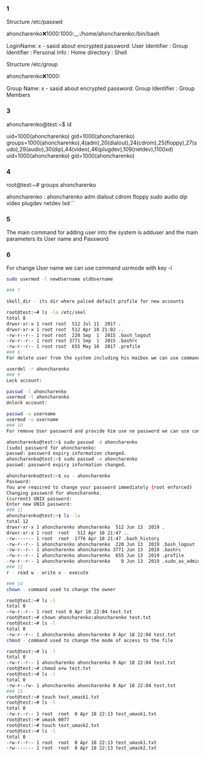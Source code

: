### 1
Structure /etc/passwd

ahoncharenko:x:1000:1000:,,,:/home/ahoncharenko:/bin/bash

LoginName: x - sasid about encrypted password: User Identifier : Group Identifier : Personal Info : Home directory : Shell

Structure /etc/group

ahoncharenko:x:1000:

Group Name: x - sasid about encrypted password: Group Identifier : Group Members

### 3
ahoncharenko@test:~$ id

uid=1000(ahoncharenko) gid=1000(ahoncharenko) groups=1000(ahoncharenko),4(adm),20(dialout),24(cdrom),25(floppy),27(sudo),29(audio),30(dip),44(video),46(plugdev),109(netdev),110(lxd)
uid=1000(ahoncharenko)
gid=1000(ahoncharenko)

### 4
root@test:~# groups ahoncharenko

ahoncharenko : ahoncharenko adm dialout cdrom floppy sudo audio dip video plugdev netdev lxd
``

### 5 

The main command for adding user into the system is adduser and  the main parameters its User name and Password

### 6 

For change User name we can use command usrmode with key -l 

```sh
sudo usermod -l newUsername oldUsername

### 7

skell_dir - its dir where palced default profile for new accounts

root@test:~# ls -la /etc/skel
total 8
drwxr-xr-x 1 root root  512 Jul 11  2017 .
drwxr-xr-x 1 root root  512 Apr 18 21:02 ..
-rw-r--r-- 1 root root  220 Sep  1  2015 .bash_logout
-rw-r--r-- 1 root root 3771 Sep  1  2015 .bashrc
-rw-r--r-- 1 root root  655 May 16  2017 .profile 
### 8
For delete user from the system including his maibox we can use command usrdel with key -encrypted

userdel -r ahoncharenko
### 9
Lock account:

passwd -l ahoncharenko
usermod -l ahoncharenko
Unlock account:

passwd -u username
usermod -u username
### 10
For remove User password and provide him use ne password we can use command passwd with keys -d and -e:

ahoncharenko@test:~$ sudo passwd -d ahoncharenko
[sudo] password for ahoncharenko:
passwd: password expiry information changed.
ahoncharenko@test:~$ sudo passwd -e ahoncharenko
passwd: password expiry information changed.

ahoncharenko@test:~$ su - ahoncharenko
Password:
You are required to change your password immediately (root enforced)
Changing password for ahoncharenko.
(current) UNIX password:
Enter new UNIX password:
### 11
ahoncharenko@test:~$ ls -la
total 12
drwxr-xr-x 1 ahoncharenko ahoncharenko  512 Jun 13  2019 .
drwxr-xr-x 1 root  root   512 Apr 18 21:47 ..
-rw------- 1 root  root  1776 Apr 18 21:47 .bash_history
-rw-r--r-- 1 ahoncharenko ahoncharenko  220 Jun 13  2019 .bash_logout
-rw-r--r-- 1 ahoncharenko ahoncharenko 3771 Jun 13  2019 .bashrc
-rw-r--r-- 1 ahoncharenko ahoncharenko  655 Jun 13  2019 .profile
-rw-r--r-- 1 ahoncharenko ahoncharenko    0 Jun 13  2019 .sudo_as_admin_successful
### 12
r - read w - write x - execute

### 14
chown - command used to change the owner

root@test:~# ls -l
total 0
-rw-r--r-- 1 root root 0 Apr 18 22:04 test.txt
root@test:~# chown ahoncharenko:ahoncharenko test.txt
root@test:~# ls -l
total 0
-rw-r--r-- 1 ahoncharenko ahoncharenko 0 Apr 18 22:04 test.txt
chmod - command used to change the mode of access to the file

root@test:~# ls -l
total 0
-rw-r--r-- 1 ahoncharenko ahoncharenko 0 Apr 18 22:04 test.txt
root@test:~# chmod o+w test.txt
root@test:~# ls -l
total 0
-rw-r--rw- 1 ahoncharenko ahoncharenko 0 Apr 18 22:04 test.txt
### 15
root@test:~# touch test_umask1.txt
root@test:~# ls -l
total 0
-rw-r--r-- 1 root  root  0 Apr 18 22:13 test_umask1.txt
root@test:~# umask 0077
root@test:~# touch test_umask2.txt
root@test:~# ls -l
total 0
-rw-r--r-- 1 root  root  0 Apr 18 22:13 test_umask1.txt
-rw------- 1 root  root  0 Apr 18 22:13 test_umask2.txt
